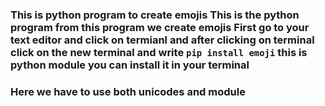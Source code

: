 ### This is python program to create emojis This is the python program from this program we create emojis First go to your text editor and click on termianl and after clicking on terminal click on the new terminal and write `pip install emoji` this is python module you can install it in your terminal

### Here we have to use both unicodes and module 

